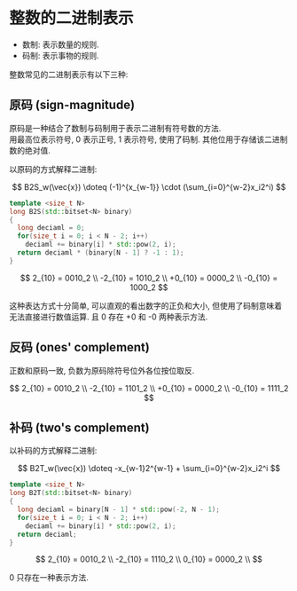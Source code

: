 # 整数的二进制表示

- 数制: 表示数量的规则.
- 码制: 表示事物的规则.

整数常见的二进制表示有以下三种:  

## 原码 (sign-magnitude)

原码是一种结合了数制与码制用于表示二进制有符号数的方法.  
用最高位表示符号, 0 表示正号, 1 表示符号, 使用了码制. 其他位用于存储该二进制数的绝对值.  

以原码的方式解释二进制:  

$$
B2S_w(\vec{x}) \doteq (-1)^{x_{w-1}} \cdot (\sum_{i=0}^{w-2}x_i2^i)
$$

```cpp
template <size_t N>
long B2S(std::bitset<N> binary)
{
  long deciaml = 0;
  for(size_t i = 0; i < N - 2; i++)
    deciaml += binary[i] * std::pow(2, i);
  return deciaml * (binary[N - 1] ? -1 : 1);
}
```

$$
 2_{10} = 0010_2 \\
-2_{10} = 1010_2 \\
+0_{10} = 0000_2 \\
-0_{10} = 1000_2
$$

这种表达方式十分简单, 可以直观的看出数字的正负和大小, 但使用了码制意味着无法直接进行数值运算. 且 0 存在 +0 和 -0 两种表示方法.  

## 反码 (ones' complement)

正数和原码一致, 负数为原码除符号位外各位按位取反.  

$$
 2_{10} = 0010_2 \\
-2_{10} = 1101_2 \\
+0_{10} = 0000_2 \\
-0_{10} = 1111_2
$$

## 补码 (two's complement)

以补码的方式解释二进制:  

$$
B2T_w(\vec{x}) \doteq -x_{w-1}2^{w-1} + \sum_{i=0}^{w-2}x_i2^i
$$

```cpp
template <size_t N>
long B2T(std::bitset<N> binary)
{
  long deciaml = binary[N - 1] * std::pow(-2, N - 1);
  for(size_t i = 0; i < N - 2; i++)
    deciaml += binary[i] * std::pow(2, i);
  return deciaml;
}
```

$$
 2_{10} = 0010_2 \\
-2_{10} = 1110_2 \\
 0_{10} = 0000_2 \\
$$

0 只存在一种表示方法.  
